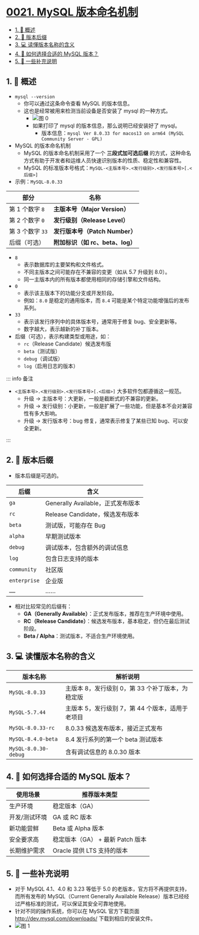 # [0021. MySQL 版本命名机制](https://github.com/Tdahuyou/TNotes.sql/tree/main/notes/0021.%20MySQL%20%E7%89%88%E6%9C%AC%E5%91%BD%E5%90%8D%E6%9C%BA%E5%88%B6)

<!-- region:toc -->

- [1. 📝 概述](#1--概述)
- [2. 📒 版本后缀](#2--版本后缀)
- [3. 💻 读懂版本名称的含义](#3--读懂版本名称的含义)
- [4. 🤔 如何选择合适的 MySQL 版本？](#4--如何选择合适的-mysql-版本)
- [5. 📒 一些补充说明](#5--一些补充说明)

<!-- endregion:toc -->

## 1. 📝 概述

- `mysql --version`
  - 你可以通过这条命令查看 MySQL 的版本信息。
  - 这也是经常被用来检测当前设备是否安装了 mysql 的一种方式。
    - ![图 0](https://cdn.jsdelivr.net/gh/tnotesjs/imgs@main/2025-05-17-08-40-27.png)
    - 如果打印了 mysql 的版本信息，那么说明已经安装好了 mysql。
      - 版本信息：`mysql Ver 8.0.33 for macos13 on arm64 (MySQL Community Server - GPL)`
- MySQL 的版本命名机制
  - MySQL 的版本命名机制采用了一个 **三段式加可选后缀** 的方式，这种命名方式有助于开发者和运维人员快速识别版本的性质、稳定性和兼容性。
  - MySQL 的标准版本号格式：`MySQL-<主版本号>.<发行级别>.<发行版本号>[.<后缀>]`
- 示例：`MySQL-8.0.33`

| 部分             | 名称                             |
| ---------------- | -------------------------------- |
| 第 1 个数字 `8`  | **主版本号（Major Version）**    |
| 第 2 个数字 `0`  | **发行级别（Release Level）**    |
| 第 3 个数字 `33` | **发行版本号（Patch Number）**   |
| 后缀（可选）     | **附加标识（如 rc、beta、log）** |

- `8`
  - 表示数据库的主要架构和文件格式。
  - 不同主版本之间可能存在不兼容的变更（如从 5.7 升级到 8.0）。
  - 同一主版本内的所有版本都使用相同的存储引擎和文件结构。
- `0`
  - 表示该主版本下的功能分支或开发阶段。
  - 例如：`8.0` 是稳定的通用版本，而 `8.4` 可能是某个特定功能增强后的发布系列。
- `33`
  - 表示该发行序列中的具体版本号，通常用于修复 bug、安全更新等。
  - 数字越大，表示越新的补丁版本。
- 后缀（可选），表示构建类型或用途，如：
  - `rc`（Release Candidate）候选发布版
  - `beta`（测试版）
  - `debug`（调试版）
  - `log`（启用日志的版本）

::: info 备注

- `<主版本号>.<发行级别>.<发行版本号>[.<后缀>]` 大多软件包都遵循这一规范。
  - 升级 -> 主版本号：大更新，一般是截断式的不兼容的更新。
  - 升级 -> 发行级别：小更新，一般是扩展了一些功能，但是基本不会对兼容性有多大影响。
  - 升级 -> 发行版本号：bug 修复，通常表示修复了某些已知 bug、可以安全更新。

:::

## 2. 📒 版本后缀

- 版本后缀是可选的。

| 后缀         | 含义                              |
| ------------ | --------------------------------- |
| `ga`         | Generally Available，正式发布版本 |
| `rc`         | Release Candidate，候选发布版本   |
| `beta`       | 测试版，可能存在 Bug              |
| `alpha`      | 早期测试版本                      |
| `debug`      | 调试版本，包含额外的调试信息      |
| `log`        | 包含日志支持的版本                |
| `community`  | 社区版                            |
| `enterprise` | 企业版                            |
| `……`         | ……                                |

- 相对比较常见的后缀有：
  - **GA（Generally Available）**：正式发布版本，推荐在生产环境中使用。
  - **RC（Release Candidate）**：候选发布版本，基本稳定，但仍在最后测试阶段。
  - **Beta / Alpha**：测试版本，不适合生产环境使用。

## 3. 💻 读懂版本名称的含义

| 版本名称             | 解析说明                                         |
| -------------------- | ------------------------------------------------ |
| `MySQL-8.0.33`       | 主版本 8，发行级别 0，第 33 个补丁版本，为稳定版 |
| `MySQL-5.7.44`       | 主版本 5，发行级别 7，第 44 个版本，适用于老项目 |
| `MySQL-8.0.33-rc`    | 8.0.33 候选发布版本，接近正式发布                |
| `MySQL-8.4.0-beta`   | 8.4 发行系列的第一个 beta 测试版本               |
| `MySQL-8.0.30-debug` | 含有调试信息的 8.0.30 版本                       |

## 4. 🤔 如何选择合适的 MySQL 版本？

| 使用场景      | 推荐版本类型                     |
| ------------- | -------------------------------- |
| 生产环境      | 稳定版本（GA）                   |
| 开发/测试环境 | GA 或 RC 版本                    |
| 新功能尝鲜    | Beta 或 Alpha 版本               |
| 安全要求高    | 稳定版本（GA） + 最新 Patch 版本 |
| 长期维护需求  | Oracle 提供 LTS 支持的版本       |

## 5. 📒 一些补充说明

- 对于 MySQL 4.1、4.0 和 3.23 等低于 5.0 的老版本，官方将不再提供支持，而所有发布的 MySQL（Current Generally Available Release）版本已经经过严格标准的测试，可以保证其安全可靠地使用。
- 针对不同的操作系统，你可以在 MySQL 官方下载页面 http://dev.mysql.com/downloads/ 下载到相应的安装文件。
- ![图 1](https://cdn.jsdelivr.net/gh/tnotesjs/imgs@main/2025-05-17-20-46-36.png)
